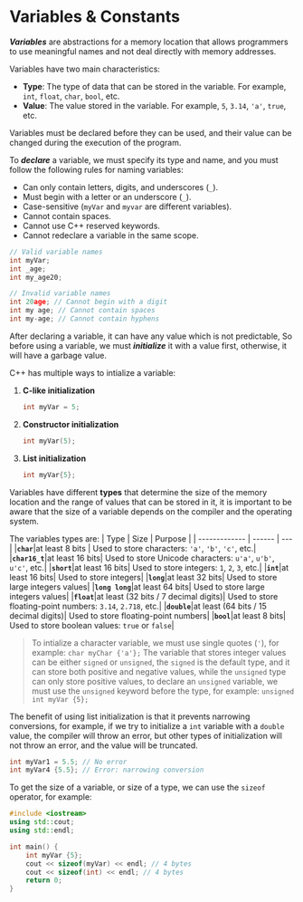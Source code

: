# Variables & Constants

***Variables*** are abstractions for a memory location that allows programmers to use meaningful names and not deal directly with memory addresses.

Variables have two main characteristics:

- **Type**: The type of data that can be stored in the variable. For example, `int`, `float`, `char`, `bool`, etc.
- **Value**: The value stored in the variable. For example, `5`, `3.14`, `'a'`, `true`, etc.

Variables must be declared before they can be used, and their value can be changed during the execution of the program.

To ***declare*** a variable, we must specify its type and name, and you must follow the following rules for naming variables:

- Can only contain letters, digits, and underscores (`_`).
- Must begin with a letter or an underscore (`_`).
- Case-sensitive (`myVar` and `myvar` are different variables).
- Cannot contain spaces.
- Cannot use C++ reserved keywords.
- Cannot redeclare a variable in the same scope.

```cpp
// Valid variable names
int myVar;
int _age; 
int my_age20; 
```

```cpp
// Invalid variable names
int 20age; // Cannot begin with a digit
int my age; // Cannot contain spaces
int my-age; // Cannot contain hyphens
```

After declaring a variable, it can have any value which is not predictable, So before using a variable, we must ***initialize*** it with a value first, otherwise, it will have a garbage value.

C++ has multiple ways to intialize a variable:

1. **C-like initialization**

    ```cpp
    int myVar = 5;
    ```

2. **Constructor initialization**

    ```cpp
    int myVar(5);
    ```

3. **List initialization**

    ```cpp
    int myVar{5};
    ```

Variables have different **types** that determine the size of the memory location and the range of values that can be stored in it, it is important to be aware that the size of a variable depends on the compiler and the operating system.

The variables types are:
| Type | Size  | Purpose |
| ------------- | ------ | --- |
|**`char`**|at least 8 bits | Used to store characters: `'a'`, `'b'`, `'c'`, etc.|
|**`char16_t`**|at least 16 bits| Used to store Unicode characters: `u'a'`, `u'b'`, `u'c'`, etc.|
|**`short`**|at least 16 bits| Used to store integers: `1`, `2`, `3`, etc.|
|**`int`**|at least 16 bits| Used to store integers|
|**`long`**|at least 32 bits| Used to store large integers values|
|**`long long`**|at least 64 bits| Used to store large integers values|
|**`float`**|at least (32 bits / 7 decimal digits)| Used to store floating-point numbers: `3.14`, `2.718`, etc.|
|**`double`**|at least (64 bits / 15 decimal digits)| Used to store floating-point numbers|
|**`bool`**|at least 8 bits| Used to store boolean values: `true` or `false`|

> To intialize a character variable, we must use single quotes (`'`), for example: `char myChar {'a'};`
> The variable that stores integer values can be either `signed` or `unsigned`, the `signed` is the default type, and it can store both positive and negative values, while the `unsigned` type can only store positive values, to declare an `unsigned` variable, we must use the `unsigned` keyword before the type, for example: `unsigned int myVar {5};`

The benefit of using list initialization is that it prevents narrowing conversions, for example, if we try to initialize a `int` variable with a `double` value, the compiler will throw an error, but other types of initialization will not throw an error, and the value will be truncated.

```cpp
int myVar1 = 5.5; // No error
int myVar4 {5.5}; // Error: narrowing conversion
```

To get the size of a variable,  or size of a type, we can use the `sizeof` operator, for example:

```cpp
#include <iostream>
using std::cout;
using std::endl;

int main() {
    int myVar {5};
    cout << sizeof(myVar) << endl; // 4 bytes
    cout << sizeof(int) << endl; // 4 bytes
    return 0;
}
```
